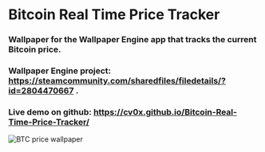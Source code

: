 # Bitcoin Real Time Price Tracker
### Wallpaper for the Wallpaper Engine app that tracks the current Bitcoin price. 
### Wallpaper Engine project: https://steamcommunity.com/sharedfiles/filedetails/?id=2804470667 .
### Live demo on github: https://cv0x.github.io/Bitcoin-Real-Time-Price-Tracker/
![BTC price wallpaper](https://steamuserimages-a.akamaihd.net/ugc/2515898066934532682/830157EF6EF432839193E1CD8136F4CF8D566D68/?)
